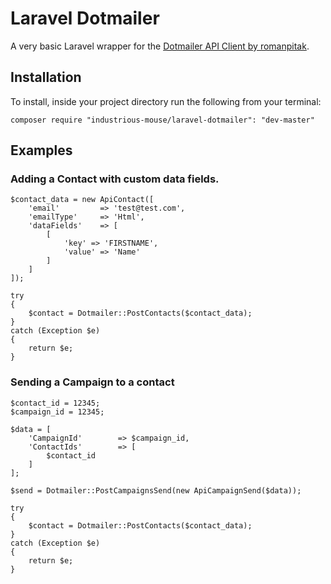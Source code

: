 Laravel Dotmailer
=================

A very basic Laravel wrapper for the [Dotmailer API Client by romanpitak](https://github.com/romanpitak/dotMailer-API-v2-PHP-client).

## Installation

To install, inside your project directory run the following from your terminal:

	composer require "industrious-mouse/laravel-dotmailer": "dev-master"

## Examples

### Adding a Contact with custom data fields.

	$contact_data = new ApiContact([
		'email'			=> 'test@test.com',
		'emailType'		=> 'Html',
		'dataFields'	=> [
			[
				'key' => 'FIRSTNAME',
				'value' => 'Name'
			]
		]
	]);
	
	try
	{
	    $contact = Dotmailer::PostContacts($contact_data);
	}
	catch (Exception $e)
	{
	    return $e;
	}
	
### Sending a Campaign to a contact


	$contact_id = 12345;
	$campaign_id = 12345;

	$data = [
		'CampaignId'		=> $campaign_id,
		'ContactIds'		=> [
			$contact_id
		]
	];

	$send = Dotmailer::PostCampaignsSend(new ApiCampaignSend($data));

	try
	{
		$contact = Dotmailer::PostContacts($contact_data);
	}
	catch (Exception $e)
	{
		return $e;
	}

